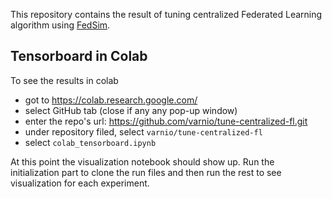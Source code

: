 This repository contains the result of tuning centralized Federated Learning algorithm using [FedSim](fedsim.varnio.com).

## Tensorboard in Colab
To see the results in colab
- got to https://colab.research.google.com/
- select GitHub tab (close if any any pop-up window)
- enter the repo's url: https://github.com/varnio/tune-centralized-fl.git
- under repository filed, select `varnio/tune-centralized-fl`
- select `colab_tensorboard.ipynb`

At this point the visualization notebook should show up. Run the initialization part to clone the run files and then run the rest to see visualization for each experiment.